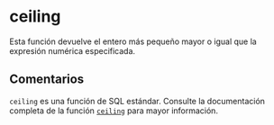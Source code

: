 ﻿---
SidebarGroup: "Funciones matemáticas"
Autogenerated: true
---

# ceiling

Esta función devuelve el entero más pequeño mayor o igual que la expresión numérica especificada.

## Comentarios 

`ceiling` es una función de SQL estándar. Consulte la documentación completa de la función [`ceiling`](https://learn.microsoft.com/es-es/sql/t-sql/functions/ceiling-transact-sql) para mayor información.
